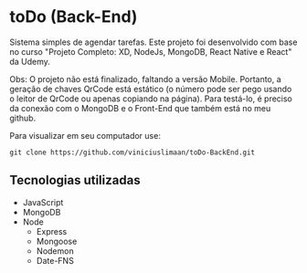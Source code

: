# toDo (Back-End)
Sistema simples de agendar tarefas. Este projeto foi desenvolvido com base no curso "Projeto Completo: XD, NodeJs, MongoDB, React Native e React" da Udemy.

Obs: O projeto não está finalizado, faltando a versão Mobile. Portanto, a geração de chaves QrCode está estático (o número pode ser pego usando o leitor de QrCode ou apenas copiando na página). Para testá-lo, é preciso da conexão com o MongoDB e o Front-End que também está no meu github. 

Para visualizar em seu computador use: 

```
git clone https://github.com/viniciuslimaan/toDo-BackEnd.git
```

## Tecnologias utilizadas
* JavaScript
* MongoDB
* Node
    * Express
    * Mongoose
    * Nodemon
    * Date-FNS
